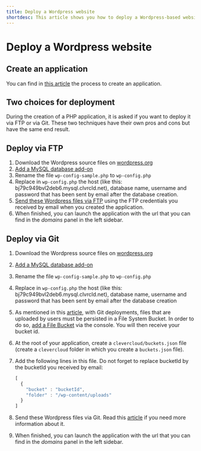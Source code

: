 ```yaml
---
title: Deploy a Wordpress website
shortdesc: This article shows you how to deploy a Wordpress-based website on the Clever Cloud.
---
```


# Deploy a Wordpress website

## Create an application

You can find in [this article](/clever-cloud-overview/add-application/#create-an-application) the process to create an
application.


## Two choices for deployment

During the creation of a PHP application, it is asked if you want to deploy it via FTP or via Git. These two techniques
have their own pros and cons but have the same end result.

## Deploy via FTP

1. Download the Wordpress source files on [wordpress.org](http://wordpress.org)
2. [Add a MySQL database add-on](/addons/clever-cloud-addons/)
3. Rename the file `wp-config-sample.php` to `wp-config.php`
4. Replace in `wp-config.php` the host (like this: bj79c949bvl2deb6.mysql.clvrcld.net), database name, username and
password that has been sent by email after the database creation.
3. [Send these Wordpress files via FTP](/clever-cloud-overview/add-application/#ftp-deployment) using the FTP
credentials you received by email when you created the application.
6. When finished, you can launch the application with the url that you can find in the *domains* panel in the left sidebar.


## Deploy via Git

1. Download the Wordpress source files on [wordpress.org](http://wordpress.org)
2. [Add a MySQL database add-on](/addons/clever-cloud-addons/)
3. Rename the file `wp-config-sample.php` to `wp-config.php`
4. Replace in `wp-config.php` the host (like this: bj79c949bvl2deb6.mysql.clvrcld.net), database name, username and
password that has been sent by email after the database creation
5. As mentioned in this [article](/addons/fs_buckets/), with Git deployments, files that are uploaded by users must
be persisted in a File System Bucket. In order to do so, [add a File Bucket](/addons/fs_buckets/) via the console.
You will then receive your bucket id.
6. At the root of your application, create a `clevercloud/buckets.json` file (create a `clevercloud` folder in which
you create a `buckets.json` file).
7. Add the following lines in this file. Do not forget to replace bucketId by the bucketId you received by email:

    ```javascript
    [
      {
        "bucket" : "bucketId",
        "folder" : "/wp-content/uploads"
      }
    ]
    ```

5. Send these Wordpress files via Git. Read this [article](/clever-cloud-overview/add-application/#git-deployment)
if you need more information about it.
6. When finished, you can launch the application with the url that you can find in the *domains* panel in the left sidebar.
